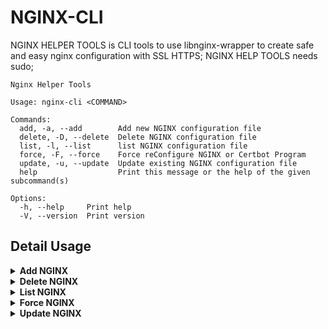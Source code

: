 # NGINX-CLI

NGINX HELPER TOOLS is CLI tools to use libnginx-wrapper to create safe and easy nginx configuration with SSL HTTPS; NGINX HELP TOOLS needs sudo;

```
Nginx Helper Tools

Usage: nginx-cli <COMMAND>

Commands:
  add, -a, --add        Add new NGINX configuration file
  delete, -D, --delete  Delete NGINX configuration file
  list, -l, --list      list NGINX configuration file
  force, -F, --force    Force reConfigure NGINX or Certbot Program
  update, -u, --update  Update existing NGINX configuration file
  help                  Print this message or the help of the given subcommand(s)

Options:
  -h, --help     Print help
  -V, --version  Print version
```

## Detail Usage

<details close="close">
<summary><b>Add NGINX</b></summary>

Command:

```bash
sudo nginx-cli add -h
```

```
Add new NGINX configuration file

Usage: nginx-cli {add|--add|-a} --proxy --redir --filehost --spa --dname <domain_name> --target <target>...

Options:
  -p, --proxy                Proxy Feature: Add Reverse Proxy NGINX configuration file
  -r, --redir                Redirect Feature: Add Redirect NGINX configuration file
  -f, --filehost             FileHost Feature: Add File Hosting NGINX configuration file
  -s, --spa                  SPA Feature: Add Single Page App NGINX configuration file
  -d, --dname <domain_name>  Domain Name to receive ReverseProxy/Redirect/SPA/FileHost request from; eg: koompi.com
  -t, --target <target>...   Domain name to ReverseProxy/Redirect/SPA/FileHost to; eg: http://localhost:8080 or https://koompi.app or /kmp/filehost-spa
  -h, --help                 Print help
```

### Example Usage

How to add a Reverse Proxy From `www.koompi.com` to `http://localhost:7070`

Long:

```bash
sudo nginx-cli add --proxy --dname www.koompi.com --target http://localhost:7070
```

Short:

```bash
sudo nginx-cli -ap -d www.koompi.com -t http://localhost:7070
```

</details>

<details close="close">
<summary><b>Delete NGINX</b></summary>

Command:

```bash
sudo nginx-cli delete -h
```

```Delete NGINX configuration file

Usage: nginx-cli {delete|--delete|-D} --dname <domain_name>

Options:
  -d, --dname <domain_name>  Delete by Domain Name
  -h, --help                 Print help
```

### Example Usage

How to delete a `www.koompi.com` website

Long:

```bash
sudo nginx-cli delete --dname www.koompi.com
```

Short:

```bash
sudo nginx-cli -D -d www.koompi.com
```

</details>

<details close="close">
<summary><b>List NGINX</b></summary>

Command:

```bash
sudo nginx-cli list -h
```

```
list NGINX configuration file

Usage: nginx-cli {list|--list|-l} [OPTIONS] --proxy --redir --filehost --spa --all --one

Options:
  -p, --proxy                List NGINX Object of Proxy Feature
  -r, --redir                List NGINX Object of Redirect Feature
  -f, --filehost             List NGINX Object of FileHost Feature
  -s, --spa                  List NGINX Object of SPA Feature
  -a, --all                  List NGINX Object of All Feature
  -o, --one                  List one NGINX Object; need --dname argument
  -d, --dname <domain_name>  Domain Name to search ReverseProxy/Redirect/SPA/FileHost for; eg: koompi.com; use conjunction with --one argument
  -h, --help                 Print help
```

### Example Usage

How to list all nginx websites

Long:

```bash
sudo nginx-cli list --all
```

Short:

```bash
sudo nginx-cli -la
```

</details>

<details close="close">
<summary><b>Force NGINX</b></summary>

Command:

```bash
sudo nginx-cli force -h
```

```
Force reConfigure NGINX or Certbot Program

Usage: nginx-cli {force|--force|-F} [OPTIONS] --cert --migration

Options:
  -c, --cert                 Renew Certificate: Force Certbot renew certificate for domain name NGINX configuration file
  -d, --dname <domain_name>  Domain Name to force redo certificate
  -m, --migration            Database Migration: Force Repopulate DB with configuration file
  -h, --help                 Print help
```

### Example Usage

How to re-read all websites from system into DB in case of missing or mismatch in display

Long:

```bash
sudo nginx-cli list force --migration
```

Short:

```bash
sudo nginx-cli -Fm
```

</details>

<details close="close">
<summary><b>Update NGINX</b></summary>

Command:

```bash
sudo nginx-cli update -h
```

```
Update existing NGINX configuration file

Usage: nginx-cli {update|--update|-u} --dname <domain_name> --target <target>...

Options:
  -d, --dname <domain_name>  Domain Name to receive ReverseProxy/Redirect/SPA/FileHost request from; eg: koompi.com
  -t, --target <target>...   Domain name to ReverseProxy/Redirect/SPA/FileHost to; eg: http://localhost:8080 or https://koompi.app or /kmp/filehost-spa
  -h, --help                 Print help
```

### Example Usage

How to update and add new Proxy Server into already existing website

Long:

```bash
sudo nginx-cli update --dname www.weteka.org --target http://localhost:8080 http://localhost:2090 http://localhost:60010
```

Short:

```bash
sudo nginx-cli -u -d www.weteka.org -t http://localhost:8080 http://localhost:2090 http://localhost:60010
```

</details>